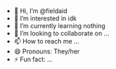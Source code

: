 - 👋 Hi, I’m @fieldaid
- 👀 I’m interested in idk
- 🌱 I’m currently learning nothing
- 💞️ I’m looking to collaborate on ...
- 📫 How to reach me ...
- 😄 Pronouns: They/her
- ⚡ Fun fact: ...

<!---
fieldaid/fieldaid is a ✨ special ✨ repository because its `README.md` (this file) appears on your GitHub profile.
You can click the Preview link to take a look at your changes.
--->

